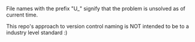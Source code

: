 File names with the prefix "U_" signify that the problem is unsolved as of current time.

This repo's approach to version control naming is NOT intended to be to a industry level standard :)